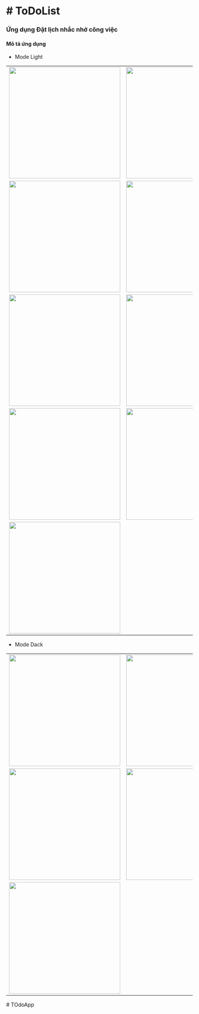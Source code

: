 <h1># ToDoList</h1>
<h3>Ứng dụng Đặt lịch nhắc nhở công việc</h3>
<h4> Mô tả ứng dụng</h4>


- Mode Light
<table>
  <tr>
    <td><img src="/Photos/splash_screen.jpg" width="300"></td>
    <td><img src="/Photos/main.jpg" width="300"></td>
  </tr>
  <tr>
    <td><img src="/Photos/Addcv.jpg" width="300"></td>
    <td><img src="/Photos/chonGio.jpg" width="300"></td>
  </tr>
  <tr>
    <td><img src="/Photos/chonNgay.jpg" width="300"></td>
    <td><img src="/Photos/updateCV.jpg" width="300"></td>
  </tr>
  <tr>
    <td><img src="/Photos/thongbao.jpg" width="300"></td>
    <td><img src="/Photos/delete.jpg" width="300"></td>
  </tr>
  <tr>
    <td><img src="/Photos/select.jpg" width="300"></td>
  </tr>
</table>

- Mode Dack
<table>
  <tr>
    <td><img src="/Photos/mode.jpg" width="300"></td>
    <td><img src="/Photos/main_dack.jpg" width="300"></td>
  </tr>
  <tr>
    <td><img src="/Photos/add_dack.jpg" width="300"></td>
    <td><img src="/Photos/update_dack.jpg" width="300"></td>
  </tr>
  <tr>
    <td> <img src="/Photos/select_dack.jpg" width="300"></td>
  </tr>

</table>
#   T O d o A p p  
 
